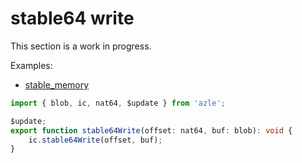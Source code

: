 # stable64 write

This section is a work in progress.

Examples:

-   [stable_memory](https://github.com/demergent-labs/azle/tree/main/examples/stable_memory)

```typescript
import { blob, ic, nat64, $update } from 'azle';

$update;
export function stable64Write(offset: nat64, buf: blob): void {
    ic.stable64Write(offset, buf);
}
```

